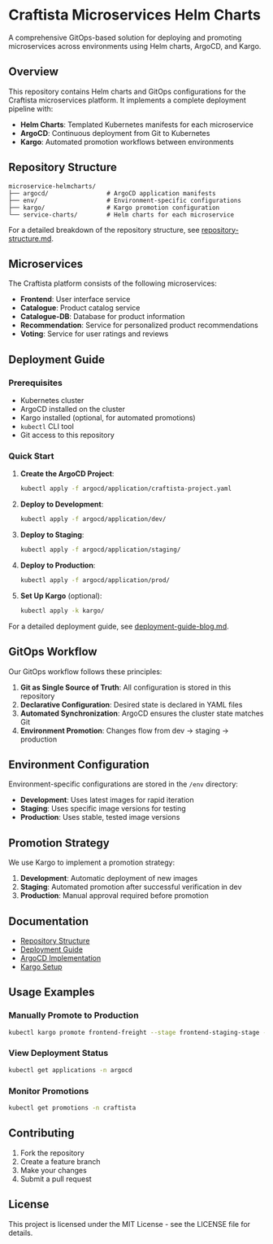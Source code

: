 # Craftista Microservices Helm Charts

A comprehensive GitOps-based solution for deploying and promoting microservices across environments using Helm charts, ArgoCD, and Kargo.

## Overview

This repository contains Helm charts and GitOps configurations for the Craftista microservices platform. It implements a complete deployment pipeline with:

- **Helm Charts**: Templated Kubernetes manifests for each microservice
- **ArgoCD**: Continuous deployment from Git to Kubernetes
- **Kargo**: Automated promotion workflows between environments

## Repository Structure

```
microservice-helmcharts/
├── argocd/                # ArgoCD application manifests
├── env/                   # Environment-specific configurations
├── kargo/                 # Kargo promotion configuration
└── service-charts/        # Helm charts for each microservice
```

For a detailed breakdown of the repository structure, see [repository-structure.md](argocd/repository-structure.md).

## Microservices

The Craftista platform consists of the following microservices:

- **Frontend**: User interface service
- **Catalogue**: Product catalog service
- **Catalogue-DB**: Database for product information
- **Recommendation**: Service for personalized product recommendations
- **Voting**: Service for user ratings and reviews

## Deployment Guide

### Prerequisites

- Kubernetes cluster
- ArgoCD installed on the cluster
- Kargo installed (optional, for automated promotions)
- `kubectl` CLI tool
- Git access to this repository

### Quick Start

1. **Create the ArgoCD Project**:
   ```bash
   kubectl apply -f argocd/application/craftista-project.yaml
   ```

2. **Deploy to Development**:
   ```bash
   kubectl apply -f argocd/application/dev/
   ```

3. **Deploy to Staging**:
   ```bash
   kubectl apply -f argocd/application/staging/
   ```

4. **Deploy to Production**:
   ```bash
   kubectl apply -f argocd/application/prod/
   ```

5. **Set Up Kargo** (optional):
   ```bash
   kubectl apply -k kargo/
   ```

For a detailed deployment guide, see [deployment-guide-blog.md](argocd/deployment-guide-blog.md).

## GitOps Workflow

Our GitOps workflow follows these principles:

1. **Git as Single Source of Truth**: All configuration is stored in this repository
2. **Declarative Configuration**: Desired state is declared in YAML files
3. **Automated Synchronization**: ArgoCD ensures the cluster state matches Git
4. **Environment Promotion**: Changes flow from dev → staging → production

## Environment Configuration

Environment-specific configurations are stored in the `/env` directory:

- **Development**: Uses latest images for rapid iteration
- **Staging**: Uses specific image versions for testing
- **Production**: Uses stable, tested image versions

## Promotion Strategy

We use Kargo to implement a promotion strategy:

1. **Development**: Automatic deployment of new images
2. **Staging**: Automated promotion after successful verification in dev
3. **Production**: Manual approval required before promotion

## Documentation

- [Repository Structure](argocd/repository-structure.md)
- [Deployment Guide](argocd/deployment-guide-blog.md)
- [ArgoCD Implementation](argocd/blog-post.md)
- [Kargo Setup](kargo/README.md)

## Usage Examples

### Manually Promote to Production

```bash
kubectl kargo promote frontend-freight --stage frontend-staging-stage --to-stage frontend-prod-stage -n craftista
```

### View Deployment Status

```bash
kubectl get applications -n argocd
```

### Monitor Promotions

```bash
kubectl get promotions -n craftista
```

## Contributing

1. Fork the repository
2. Create a feature branch
3. Make your changes
4. Submit a pull request

## License

This project is licensed under the MIT License - see the LICENSE file for details.